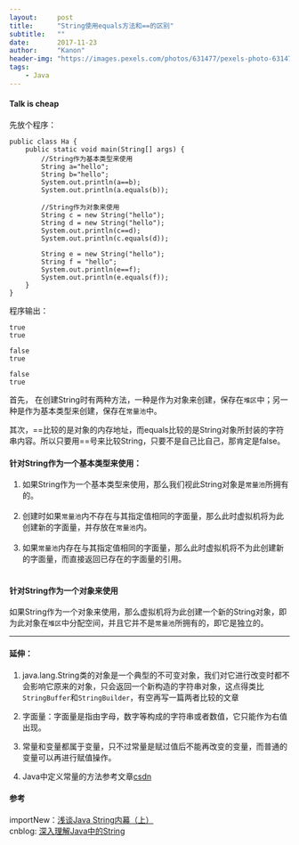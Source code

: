 ```yaml
---
layout:     post
title:      "String使用equals方法和==的区别"
subtitle:   ""
date:       2017-11-23
author:     "Kanon"
header-img: "https://images.pexels.com/photos/631477/pexels-photo-631477.jpeg?w=940&h=650&auto=compress&cs=tinysrgb"
tags:
    - Java
---
```


#### Talk is cheap
先放个程序：
```
public class Ha {
	public static void main(String[] args) {
		//String作为基本类型来使用
		String a="hello";
		String b="hello";
		System.out.println(a==b);
		System.out.println(a.equals(b));
		
		//String作为对象来使用
		String c = new String("hello");
		String d = new String("hello");
		System.out.println(c==d);
		System.out.println(c.equals(d));
		
		String e = new String("hello");
		String f = "hello";
		System.out.println(e==f);
		System.out.println(e.equals(f));
	}
}
```

程序输出：
```
true
true

false
true

false
true
```

首先， 在创建String时有两种方法，一种是作为对象来创建，保存在`堆区`中；另一种是作为基本类型来创建，保存在`常量池`中。

其次，==比较的是对象的内存地址，而equals比较的是String对象所封装的字符串内容。所以只要用==号来比较String，只要不是自己比自己，那肯定是false。
<br>

#### 针对String作为一个基本类型来使用：

1. 如果String作为一个基本类型来使用，那么我们视此String对象是`常量池`所拥有的。<br><br>
2. 创建时如果`常量池`内不存在与其指定值相同的字面量，那么此时虚拟机将为此创建新的字面量，并存放在`常量池`内。<br><br>
3. 如果`常量池`内存在与其指定值相同的字面量，那么此时虚拟机将不为此创建新的字面量，而直接返回已存在的字面量的引用。<br><br>

#### 针对String作为一个对象来使用

如果String作为一个对象来使用，那么虚拟机将为此创建一个新的String对象，即为此对象在`堆区`中分配空间，并且它并不是`常量池`所拥有的，即它是独立的。

<hr>

#### 延伸：
1. java.lang.String类的对象是一个典型的不可变对象，我们对它进行改变时都不会影响它原来的对象，只会返回一个新构造的字符串对象，这点得类比`StringBuffer`和`StringBuilder`，有空再写一篇两者比较的文章

2. 字面量：字面量是指由字母，数字等构成的字符串或者数值，它只能作为右值出现。

3. 常量和变量都属于变量，只不过常量是赋过值后不能再改变的变量，而普通的变量可以再进行赋值操作。

4. Java中定义常量的方法参考文章[csdn](http://blog.csdn.net/autofei/article/details/6419460)

#### 参考
importNew：[浅谈Java String内幕（上）](http://www.importnew.com/21711.html)  
cnblog: [深入理解Java中的String](https://www.cnblogs.com/xiaoxi/p/6036701.html)

<br><br><br><br><br>

